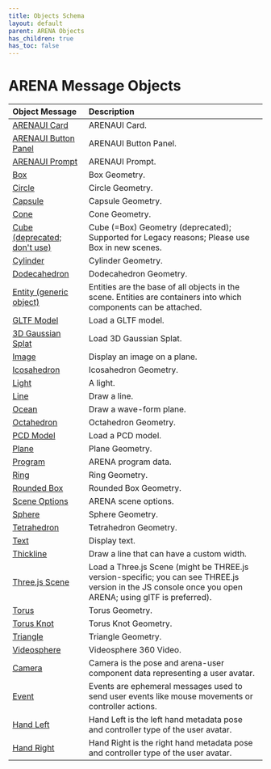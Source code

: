 ```yaml
---
title: Objects Schema
layout: default
parent: ARENA Objects
has_children: true
has_toc: false
---
```


<!--CAUTION: This file is autogenerated from https://github.com/arenaxr/arena-schemas. Changes made here may be overwritten.-->

# ARENA Message Objects

|Object Message|Description|
| :--- | :--- |
|[ARENAUI Card](arenaui-card)|ARENAUI Card.|
|[ARENAUI Button Panel](arenaui-button-panel)|ARENAUI Button Panel.|
|[ARENAUI Prompt](arenaui-prompt)|ARENAUI Prompt.|
|[Box](box)|Box Geometry.|
|[Circle](circle)|Circle Geometry.|
|[Capsule](capsule)|Capsule Geometry.|
|[Cone](cone)|Cone Geometry.|
|[Cube (deprecated; don't use)](cube)|Cube (=Box) Geometry (deprecated); Supported for Legacy reasons; Please use Box in new scenes.|
|[Cylinder](cylinder)|Cylinder Geometry.|
|[Dodecahedron](dodecahedron)|Dodecahedron Geometry.|
|[Entity (generic object)](entity)|Entities are the base of all objects in the scene. Entities are containers into which components can be attached.|
|[GLTF Model](gltf-model)|Load a GLTF model.|
|[3D Gaussian Splat](gaussian-splat)|Load 3D Gaussian Splat.|
|[Image](image)|Display an image on a plane.|
|[Icosahedron](icosahedron)|Icosahedron Geometry.|
|[Light](light)|A light.|
|[Line](line)|Draw a line.|
|[Ocean](ocean)|Draw a wave-form plane.|
|[Octahedron](octahedron)|Octahedron Geometry.|
|[PCD Model](pcd-model)|Load a PCD model.|
|[Plane](plane)|Plane Geometry.|
|[Program](arena-program)|ARENA program data.|
|[Ring](ring)|Ring Geometry.|
|[Rounded Box](roundedbox)|Rounded Box Geometry.|
|[Scene Options](arena-scene-options)|ARENA scene options.|
|[Sphere](sphere)|Sphere Geometry.|
|[Tetrahedron](tetrahedron)|Tetrahedron Geometry.|
|[Text](text)|Display text.|
|[Thickline](thickline)|Draw a line that can have a custom width.|
|[Three.js Scene](threejs-scene)|Load a Three.js Scene (might be THREE.js version-specific; you can see THREE.js version in the JS console once you open ARENA; using glTF is preferred).|
|[Torus](torus)|Torus Geometry.|
|[Torus Knot](torusKnot)|Torus Knot Geometry.|
|[Triangle](triangle)|Triangle Geometry.|
|[Videosphere](videosphere)|Videosphere 360 Video.|
|[Camera](camera)|Camera is the pose and arena-user component data representing a user avatar.|
|[Event](event)|Events are ephemeral messages used to send user events like mouse movements or controller actions.|
|[Hand Left](hand)|Hand Left is the left hand metadata pose and controller type of the user avatar.|
|[Hand Right](hand)|Hand Right is the right hand metadata pose and controller type of the user avatar.|
